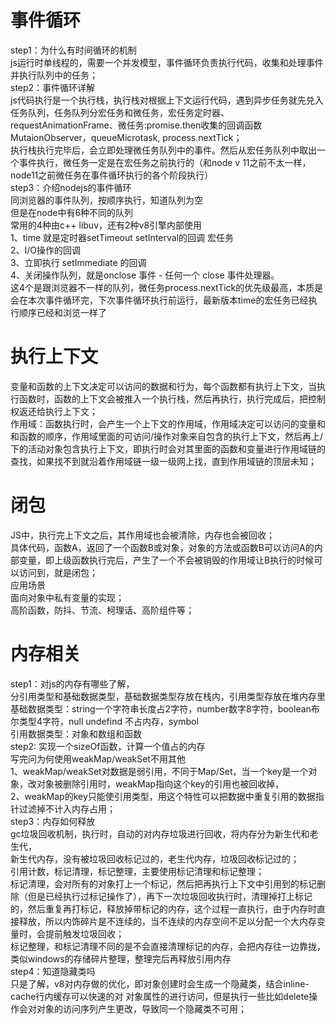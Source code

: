 # 事件循环  
  step1：为什么有时间循环的机制  
    js运行时单线程的，需要一个并发模型，事件循环负责执行代码，收集和处理事件并执行队列中的任务；  
  step2：事件循环详解  
    js代码执行是一个执行栈，执行栈对根据上下文运行代码，遇到异步任务就先兑入任务队列，任务队列分宏任务和微任务，宏任务定时器、requestAnimationFrame、微任务:promise.then收集的回调函数 MutaionObserver，queueMicrotask, process.nextTick；  
    执行栈执行完毕后，会立即处理微任务队列中的事件。然后从宏任务队列中取出一个事件执行，微任务一定是在宏任务之前执行的（和node v 11之前不太一样，node11之前微任务在事件循环执行的各个阶段执行）  
  step3：介绍nodejs的事件循环  
    同浏览器的事件队列，按顺序执行，知道队列为空  
    但是在node中有6种不同的队列  
    常用的4种由c++ libuv，还有2种v8引擎内部使用  
    1、time  就是定时器setTimeout setInterval的回调 宏任务  
    2、I/O操作的回调  
    3、立即执行 setImmediate 的回调  
    4、关闭操作队列，就是onclose 事件 - 任何一个 close 事件处理器。  
    这4个是跟浏览器不一样的队列，微任务process.nextTick的优先级最高，本质是会在本次事件循环完，下次事件循环执行前运行，最新版本time的宏任务已经执行顺序已经和浏览一样了  
# 执行上下文  
  变量和函数的上下文决定可以访问的数据和行为，每个函数都有执行上下文，当执行函数时，函数的上下文会被推入一个执行栈，然后再执行，执行完成后，把控制权返还给执行上下文；  
  作用域：函数执行时，会产生一个上下文的作用域，作用域决定可以访问的变量和和函数的顺序，作用域里面的可访问/操作对象来自包含的执行上下文，然后再上/下的活动对象包含执行上下文，即执行时会对其里面的函数和变量进行作用域链的查找，如果找不到就沿着作用域链一级一级网上找，直到作用域链的顶层未知；  
  
# 闭包  
  JS中，执行完上下文之后，其作用域也会被清除，内存也会被回收；  
  具体代码，函数A，返回了一个函数B或对象，对象的方法或函数B可以访问A的内部变量，即上级函数执行完后，产生了一个不会被销毁的作用域让B执行的时候可以访问到，就是闭包；  
  应用场景  
    面向对象中私有变量的实现；  
    高阶函数，防抖、节流、柯理话、高阶组件等；  
  
# 内存相关  
  step1：对js的内存有哪些了解，  
    分引用类型和基础数据类型，基础数据类型存放在栈内，引用类型存放在堆内存里  
    基础数据类型：string一个字符串长度占2字符，number数字8字符，boolean布尔类型4字符，null undefind 不占内存，symbol  
    引用数据类型：对象和数组和函数  
  step2: 实现一个sizeOf函数，计算一个值占的内存  
    写完问为何使用weakMap/weakSet不用其他  
      1、weakMap/weakSet对数据是弱引用，不同于Map/Set，当一个key是一个对象，改对象被删除引用时，weakMap指向这个key的引用也被回收掉，  
      2、weakMap的key只能使引用类型，用这个特性可以把数据中重复引用的数据指针过滤掉不计入内存占用；  
  step3：内存如何释放  
    gc垃圾回收机制，执行时，自动的对内存垃圾进行回收，将内存分为新生代和老生代，  
    新生代内存，没有被垃圾回收标记过的，老生代内存，垃圾回收标记过的；  
    引用计数，标记清理，标记整理，主要使用标记清理和标记整理；  
    标记清理，会对所有的对象打上一个标记，然后把再执行上下文中引用到的标记删除（但是已经执行过标记操作了），再下一次垃圾回收执行时，清理掉打上标记的，然后重复再打标记，释放掉带标记的内存，这个过程一直执行，由于内存时直接释放，所以内饰碎片是不连续的，当不连续的内存空间不足以分配一个大内存变量时，会提前触发垃圾回收；  
    标记整理，和标记清理不同的是不会直接清理标记的内存，会把内存往一边靠拢，类似windows的存储碎片整理，整理完后再释放引用内存  
  step4：知道隐藏类吗  
    只是了解，v8对内存做的优化，即对象创建时会生成一个隐藏类，结合inline-cache行内缓存可以快速的对 对象属性的进行访问，但是执行一些比如delete操作会对对象的访问序列产生更改，导致同一个隐藏类不可用；  
  